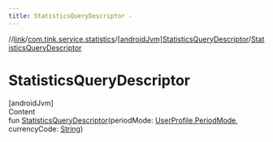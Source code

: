 ```yaml
---
title: StatisticsQueryDescriptor -
---
```

//[link](../../index.md)/[com.tink.service.statistics](../index.md)/[[androidJvm]StatisticsQueryDescriptor](index.md)/[StatisticsQueryDescriptor](-statistics-query-descriptor.md)



# StatisticsQueryDescriptor  
[androidJvm]  
Content  
fun [StatisticsQueryDescriptor](-statistics-query-descriptor.md)(periodMode: [UserProfile.PeriodMode](../../com.tink.model.user/[android-jvm]-user-profile/-period-mode/index.md), currencyCode: [String](https://kotlinlang.org/api/latest/jvm/stdlib/kotlin/-string/index.html))  



